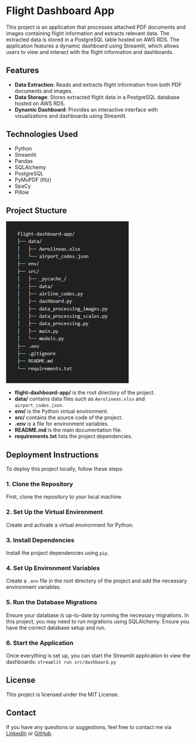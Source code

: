 # Flight Dashboard App
This project is an application that processes attached PDF documents and images containing flight information and extracts relevant data. The extracted data is stored in a PostgreSQL table hosted on AWS RDS. The application features a dynamic dashboard using Streamlit, which allows users to view and interact with the flight information and dashboards.

## Features
- **Data Extraction**: Reads and extracts flight information from both PDF documents and images.
- **Data Storage**: Stores extracted flight data in a PostgreSQL database hosted on AWS RDS.
- **Dynamic Dashboard**: Provides an interactive interface with visualizations and dashboards using Streamlit.

## Technologies Used
- Python
- Streamlit
- Pandas
- SQLAlchemy
- PostgreSQL
- PyMuPDF (fitz)
- SpaCy
- Pillow 

## Project Stucture
![Project Stucture](https://github.com/CmilAmaya/flight-dashboard-app/blob/main/png.png)
- **flight-dashboard-app/** is the root directory of the project.
- **data/** contains data files such as `Aerolineas.xlsx` and `airport_codes.json`.
- **env/** is the Python virtual environment.
- **src/** contains the source code of the project.
- **.env** is a file for environment variables.
- **README.md** is the main documentation file.
- **requirements.txt** lists the project dependencies.
## Deployment Instructions

To deploy this project locally, follow these steps:

### 1. Clone the Repository

First, clone the repository to your local machine.

### 2. Set Up the Virtual Environment

Create and activate a virtual environment for Python.

### 3. Install Dependencies

Install the project dependencies using `pip`.

### 4. Set Up Environment Variables

Create a `.env` file in the root directory of the project and add the necessary environment variables. 

### 5. Run the Database Migrations

Ensure your database is up-to-date by running the necessary migrations. In this project, you may need to run migrations using SQLAlchemy. Ensure you have the correct database setup and run.

### 6. Start the Application

Once everything is set up, you can start the Streamlit application to view the dashboards: `streamlit run src/dashboard.py`

## License
This project is licensed under the MIT License. 

## Contact
If you have any questions or suggestions, feel free to contact me via [LinkedIn](https://www.linkedin.com/in/mar%C3%ADa-camila-amaya-rodr%C3%ADguez/) or [GitHub](https://github.com/CmilAmaya).
